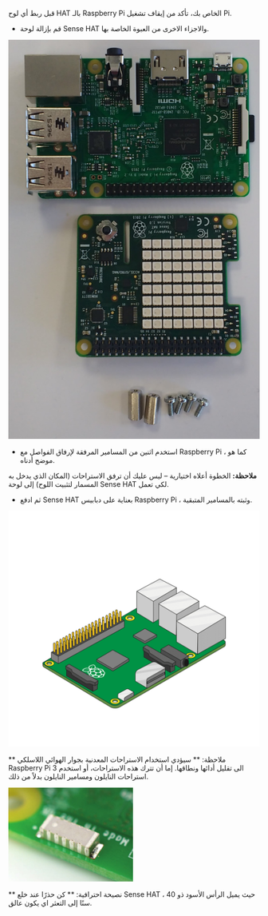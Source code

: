 قبل ربط أي لوح HAT بالـ Raspberry Pi الخاص بك، تأكد من إيقاف تشغيل Pi.

+ قم بإزالة لوحة Sense HAT والاجزاء الاخرى من العبوة الخاصة بها.

![اجزاء Sense HAT](images/sensehat-parts.png)

+ استخدم اثنين من المسامير المرفقة لإرفاق الفواصل مع Raspberry Pi ، كما هو موضح أدناه.

**ملاحظة:** الخطوة أعلاه اختيارية – ليس عليك أن ترفق الاستراحات (المكان الذي يدخل به المسمار لتثبيت اللوح) إلى لوحة Sense HAT لكي تعمل.

+ ثم ادفع Sense HAT بعناية على دبابيس Raspberry Pi ، وثبته بالمسامير المتبقية.

![إرفاق لوحة Sense HAT](images/animated_sense_hat.gif)

** ملاحظة: ** سيؤدي استخدام الاستراحات المعدنية بجوار الهوائي اللاسلكي Raspberry Pi 3 الى تقليل أدائها ونطاقها. إما أن تترك هذه الاستراحات، أو استخدم استراحات النايلون ومسامير النايلون بدلاً من ذلك.

![هوائي Raspberry Pi 3 wifi](images/pi3-wifi.png)

** نصيحة احترافية: ** كن حذرًا عند خلع Sense HAT ، حيث يميل الرأس الأسود ذو 40 سنًا إلى التعثر اي يكون عالق.
